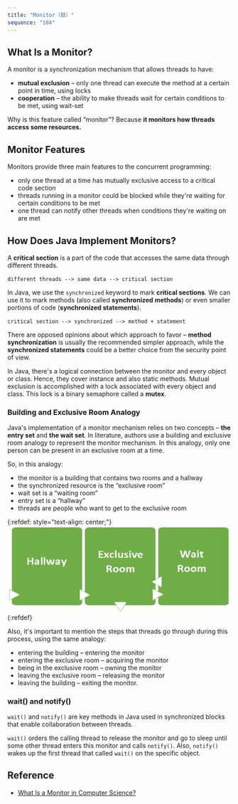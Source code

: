 ```yaml
---
title: "Monitor（锁）"
sequence: "104"
---
```


## What Is a Monitor?

A monitor is a synchronization mechanism that allows threads to have:

- **mutual exclusion** – only one thread can execute the method at a certain point in time, using locks
- **cooperation** – the ability to make threads wait for certain conditions to be met, using wait-set

Why is this feature called “monitor”? Because **it monitors how threads access some resources.**

## Monitor Features

Monitors provide three main features to the concurrent programming:

- only one thread at a time has mutually exclusive access to a critical code section
- threads running in a monitor could be blocked while they're waiting for certain conditions to be met
- one thread can notify other threads when conditions they're waiting on are met

## How Does Java Implement Monitors?

A **critical section** is a part of the code that accesses the same data through different threads.

```text
different threads --> same data --> critical section
```

In Java, we use the `synchronized` keyword to mark **critical sections**.
We can use it to mark methods (also called **synchronized methods**) or
even smaller portions of code (**synchronized statements**).

```text
critical section --> synchronized --> method + statement
```

There are opposed opinions about which approach to favor – 
**method synchronization** is usually the recommended simpler approach,
while the **synchronized statements** could be a better choice from the security point of view.

In Java, there's a logical connection between the monitor and every object or class.
Hence, they cover instance and also static methods.
Mutual exclusion is accomplished with a lock associated with every object and class.
This lock is a binary semaphore called a **mutex**.

### Building and Exclusive Room Analogy

Java's implementation of a monitor mechanism relies on two concepts – **the entry set** and **the wait set**.
In literature, authors use a building and exclusive room analogy to represent the monitor mechanism.
In this analogy, only one person can be present in an exclusive room at a time.

So, in this analogy:

- the monitor is a building that contains two rooms and a hallway
- the synchronized resource is the “exclusive room”
- wait set is a “waiting room”
- entry set is a “hallway”
- threads are people who want to get to the exclusive room

{:refdef: style="text-align: center;"}
![](/assets/images/java/concurrency/obj/monitor/monitors-analogy.webp)
{:refdef}

Also, it's important to mention the steps that threads go through during this process, using the same analogy:

- entering the building – entering the monitor
- entering the exclusive room – acquiring the monitor
- being in the exclusive room – owning the monitor
- leaving the exclusive room – releasing the monitor
- leaving the building – exiting the monitor.

### wait() and notify()

`wait()` and `notify()` are key methods in Java used in synchronized blocks that enable collaboration between threads.

`wait()` orders the calling thread to release the monitor and go to sleep
until some other thread enters this monitor and calls `notify()`.
Also, `notify()` wakes up the first thread that called `wait()` on the specific object.

## Reference

- [What Is a Monitor in Computer Science?](https://www.baeldung.com/cs/monitor)
